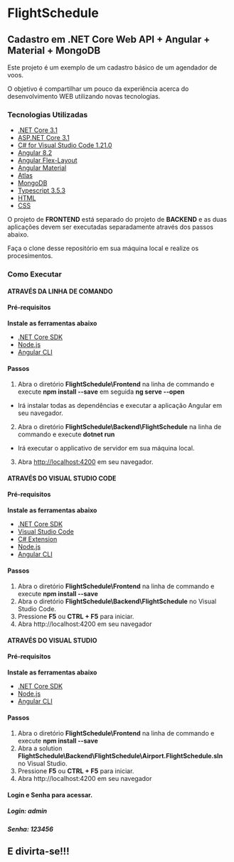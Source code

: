 # FlightSchedule

## Cadastro em .NET Core Web API + Angular + Material + MongoDB
Este projeto é um exemplo de um cadastro básico de um agendador de voos.

O objetivo é compartilhar um pouco da experiência acerca do desenvolvimento WEB utilizando novas tecnologias.

### Tecnologias Utilizadas 

* [.NET Core 3.1](https://dotnet.microsoft.com/download)
* [ASP.NET Core 3.1](https://docs.microsoft.com/en-us/aspnet/core)
* [C# for Visual Studio Code 1.21.0](https://marketplace.visualstudio.com/items?itemName=ms-vscode.csharp)
* [Angular 8.2](https://angular.io/docs)
* [Angular Flex-Layout](https://github.com/angular/flex-layout)
* [Angular Material](https://material.angular.io/)
* [Atlas](https://www.mongodb.com/cloud/atlas)
* [MongoDB](https://www.mongodb.com/)
* [Typescript 3.5.3](https://www.typescriptlang.org/docs/home.html)
* [HTML](https://www.w3schools.com/html)
* [CSS](https://www.w3schools.com/css)

O projeto de **FRONTEND** está separado do projeto de **BACKEND** e as duas aplicações devem ser executadas separadamente através dos passos abaixo.

Faça o clone desse repositório em sua máquina local e realize os procesimentos.

### Como Executar

#### ATRAVÉS DA LINHA DE COMANDO
#### Pré-requisitos

**Instale as ferramentas abaixo**
* [.NET Core SDK](https://aka.ms/dotnet-download)
* [Node.js](https://nodejs.org)
* [Angular CLI](https://cli.angular.io)

#### Passos

1. Abra o diretório **FlightSchedule\Frontend** na linha de commando e execute **npm install --save** em seguida **ng serve --open**
* Irá instalar todas as dependências e executar a aplicação Angular em seu navegador.

2. Abra o diretório **FlightSchedule\Backend\FlightSchedule** na linha de commando e execute **dotnet run**
* Irá executar o applicativo de servidor em sua máquina local.

3. Abra <http://localhost:4200> em seu navegador.


#### ATRAVÉS DO VISUAL STUDIO CODE
#### Pré-requisitos

**Instale as ferramentas abaixo**
* [.NET Core SDK](https://aka.ms/dotnet-download)
* [Visual Studio Code](https://code.visualstudio.com)
* [C# Extension](https://marketplace.visualstudio.com/items?itemName=ms-vscode.csharp)
* [Node.js](https://nodejs.org)
* [Angular CLI](https://cli.angular.io)

#### Passos

1. Abra o diretório **FlightSchedule\Frontend** na linha de commando e execute **npm install --save**
2. Abra o diretório **FlightSchedule\Backend\FlightSchedule** no Visual Studio Code.
3. Pressione **F5** ou **CTRL + F5** para iniciar.
4. Abra http://localhost:4200 em seu navegador

#### ATRAVÉS DO VISUAL STUDIO
#### Pré-requisitos

**Instale as ferramentas abaixo**
* [.NET Core SDK](https://aka.ms/dotnet-download)
* [Node.js](https://nodejs.org)
* [Angular CLI](https://cli.angular.io)

#### Passos

1. Abra o diretório **FlightSchedule\Frontend** na linha de commando e execute **npm install --save**
2. Abra a solution **FlightSchedule\Backend\FlightSchedule\Airport.FlightSchedule.sln** no Visual Studio.
3. Pressione **F5** ou **CTRL + F5** para iniciar.
4. Abra http://localhost:4200 em seu navegador

#### Login e Senha para acessar.
##### Login: admin
##### Senha: 123456

## E divirta-se!!!

